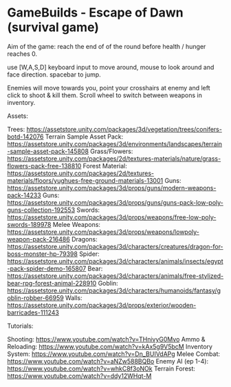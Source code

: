 # GameBuilds - Escape of Dawn (survival game)

Aim of the game: reach the end of of the round before health / hunger reaches 0.

use [W,A,S,D] keyboard input to move around, mouse to look around and face direction. spacebar to jump.

Enemies will move towards you, point your crosshairs at enemy and left click to shoot & kill them. Scroll wheel to switch between weapons in inventory.


Assets:

Trees: https://assetstore.unity.com/packages/3d/vegetation/trees/conifers-botd-142076
Terrain Sample Asset Pack: https://assetstore.unity.com/packages/3d/environments/landscapes/terrain-sample-asset-pack-145808
Grass/Flowers: https://assetstore.unity.com/packages/2d/textures-materials/nature/grass-flowers-pack-free-138810
Forest Material: https://assetstore.unity.com/packages/2d/textures-materials/floors/yughues-free-ground-materials-13001
Guns: https://assetstore.unity.com/packages/3d/props/guns/modern-weapons-pack-14233
Guns: https://assetstore.unity.com/packages/3d/props/guns/guns-pack-low-poly-guns-collection-192553
Swords: https://assetstore.unity.com/packages/3d/props/weapons/free-low-poly-swords-189978
Melee Weapons: https://assetstore.unity.com/packages/3d/props/weapons/lowpoly-weapon-pack-216486
Dragons: https://assetstore.unity.com/packages/3d/characters/creatures/dragon-for-boss-monster-hp-79398
Spider: https://assetstore.unity.com/packages/3d/characters/animals/insects/egypt-pack-spider-demo-165807
Bear: https://assetstore.unity.com/packages/3d/characters/animals/free-stylized-bear-rpg-forest-animal-228910
Goblin: https://assetstore.unity.com/packages/3d/characters/humanoids/fantasy/goblin-robber-66959
Walls: https://assetstore.unity.com/packages/3d/props/exterior/wooden-barricades-111243

Tutorials:

Shooting: https://www.youtube.com/watch?v=THnivyG0Mvo
Ammo & Reloading: https://www.youtube.com/watch?v=kAx5g9V5bcM
Inventory System: https://www.youtube.com/watch?v=Dn_BUIVdAPg
Melee Combat: https://www.youtube.com/watch?v=aNZw588BQBo
Enemy AI (ep 1-4): https://www.youtube.com/watch?v=whkC8f3oNOk
Terrain Forest: https://www.youtube.com/watch?v=ddy12WHqt-M